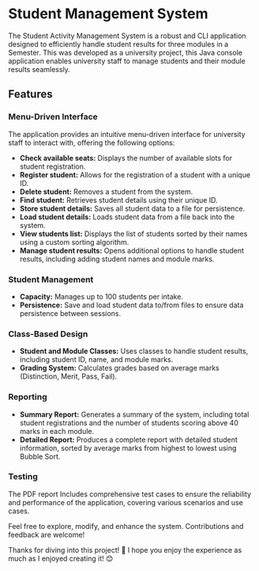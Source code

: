<h1> Student Management System </h1>
<p> The Student Activity Management System is a robust and CLI application designed to efficiently handle student results for three modules in a Semester. 
This was developed as a university project, this Java console application enables university staff to manage students and their module results seamlessly. </p>

<h2>Features</h2>
    
<h3>Menu-Driven Interface</h3>
<p>The application provides an intuitive menu-driven interface for university staff to interact with, offering the following options:</p>
<ul>
    <li><strong>Check available seats:</strong> Displays the number of available slots for student registration.</li>
    <li><strong>Register student:</strong> Allows for the registration of a student with a unique ID.</li>
    <li><strong>Delete student:</strong> Removes a student from the system.</li>
    <li><strong>Find student:</strong> Retrieves student details using their unique ID.</li>
    <li><strong>Store student details:</strong> Saves all student data to a file for persistence.</li>
    <li><strong>Load student details:</strong> Loads student data from a file back into the system.</li>
    <li><strong>View students list:</strong> Displays the list of students sorted by their names using a custom sorting algorithm.</li>
    <li><strong>Manage student results:</strong> Opens additional options to handle student results, including adding student names and module marks.</li>
</ul>

<h3>Student Management</h3>
<ul>
    <li><strong>Capacity:</strong> Manages up to 100 students per intake.</li>
    <li><strong>Persistence:</strong> Save and load student data to/from files to ensure data persistence between sessions.</li>
</ul>

<h3>Class-Based Design</h3>
<ul>
    <li><strong>Student and Module Classes:</strong> Uses classes to handle student results, including student ID, name, and module marks.</li>
    <li><strong>Grading System:</strong> Calculates grades based on average marks (Distinction, Merit, Pass, Fail).</li>
</ul>

<h3>Reporting</h3>
<ul>
    <li><strong>Summary Report:</strong> Generates a summary of the system, including total student registrations and the number of students scoring above 40 marks in each module.</li>
    <li><strong>Detailed Report:</strong> Produces a complete report with detailed student information, sorted by average marks from highest to lowest using Bubble Sort.</li>
</ul>

<h3>Testing</h3>
<p>The PDF report Includes comprehensive test cases to ensure the reliability and performance of the application, covering various scenarios and use cases.</p>

<p>Feel free to explore, modify, and enhance the system. Contributions and feedback are welcome!</p>

<p> Thanks for diving into this project! 🌟 I hope you enjoy the experience as much as I enjoyed creating it! 😊 </p>
